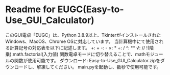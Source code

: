 # Readme for EUGC(Easy-to-Use_GUI_Calculator)
このGUI電卓「EUGC」は、Python 3.8.9以上、TkinterがインストールされたWindows、MacOS、Chrome OSに対応しています。
当計算機中にて使用される計算記号の対応表を以下に記述します。
+: +
-: -
×: *
÷: /
^: **
√: //
!(階乗):math.factorial(入力値)
関数電卓モードに切り替えることで、mathモジュールの関数が使用可能です。
ダウンロード:
Easy-to-Use_GUI_Calculator.zipをダウンロードし、解凍してください。
main.pyを起動し、数秒で使用可能です。